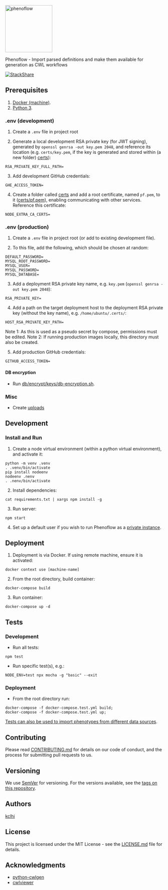 <img src="logo.png" alt="phenoflow" width="150">

Phenoflow - Import parsed definitions and make them available for generation as CWL workflows

[![StackShare](http://img.shields.io/badge/tech-stack-0690fa.svg?style=flat)](https://stackshare.io/martinchapman/phenoflow)

## Prerequisites

1. [Docker (machine)](https://docs.docker.com/machine/install-machine/).
2. [Python 3](https://www.python.org/downloads/release/python-370/).

### .env (development)

1. Create a `.env` file in project root

2. Generate a local development RSA private key (for JWT signing), generated by `openssl genrsa -out key.pem 2048`, and reference its location (e.g. `certs/key.pem`, if the key is generated and stored within (a new folder) [certs](certs)):

`RSA_PRIVATE_KEY_FULL_PATH=`

3. Add development GitHub credentials:

`GHE_ACCESS_TOKEN=`

4. Create a folder called [certs](certs) and add a root certificate, named `pf.pem`, to it ([certs/pf.pem](certs/pf.pem)), enabling communicating with other services. Reference this certificate:

`NODE_EXTRA_CA_CERTS=`

### .env (production)

1. Create a `.env` file in project root (or add to existing development file).

2. To this file, add the following, which should be chosen at random:

```
DEFAULT_PASSWORD=
MYSQL_ROOT_PASSWORD=
MYSQL_USER=
MYSQL_PASSWORD=
MYSQL_DATABASE=
```

3. Add a deployment RSA private key name, e.g. `key.pem` (`openssl genrsa -out key.pem 2048`):

`RSA_PRIVATE_KEY=`

4. Add a path on the target deployment host to the deployment RSA private key (without the key name), e.g. `/home/ubuntu/.certs/`:

`HOST_RSA_PRIVATE_KEY_PATH=`

Note 1: As this is used as a pseudo secret by compose, permissions must be edited.
Note 2: If running production images locally, this directory must also be created.

5. Add production GitHub credentials:

`GITHUB_ACCESS_TOKEN=`

#### DB encryption

- Run [db/encrypt/keys/db-encryption.sh](db/encrypt/keys/db-encryption.sh).

### Misc

- Create [uploads](uploads)

## Development

### Install and Run

1. Create a node virtual environment (within a python virtual environment), and activate it:

```
python -m venv .venv
. .venv/bin/activate
pip install nodeenv
nodeenv .nenv
. .nenv/bin/activate
```

2. Install dependencies:

```
cat requirements.txt | xargs npm install -g
```

3. Run server:

```
npm start
```

4. Set up a default user if you wish to run Phenoflow as a [private instance](https://github.com/kclhi/phenoflow/wiki/Usage#private-instance).

## Deployment

1. Deployment is via Docker. If using remote machine, ensure it is activated:

```
docker context use [machine-name]
```

2. From the root directory, build container:

```
docker-compose build
```

3. Run container:

```
docker-compose up -d
```

## Tests

### Development

- Run all tests:

`npm test`

- Run specific test(s), e.g.:

`NODE_ENV=test npx mocha -g "basic" --exit`

### Deployment

- From the root directory run:

```
docker-compose -f docker-compose.test.yml build;
docker-compose -f docker-compose.test.yml up;
```

[Tests can also be used to import phenotypes from different data sources](test#tests).

## Contributing

Please read [CONTRIBUTING.md](CONTRIBUTING.md) for details on our code of conduct, and the process for submitting pull requests to us.

## Versioning

We use [SemVer](http://semver.org/) for versioning. For the versions available, see the [tags on this repository](https://github.com/martinchapman/nokia-health/tags).

## Authors

[kclhi](https://kclhi.org)

## License

This project is licensed under the MIT License - see the [LICENSE.md](LICENSE.md) file for details.

## Acknowledgments

* [python-cwlgen](https://github.com/kclhi/python-cwlgen)
* [cwlviewer](https://github.com/kclhi/cwlviewer)
